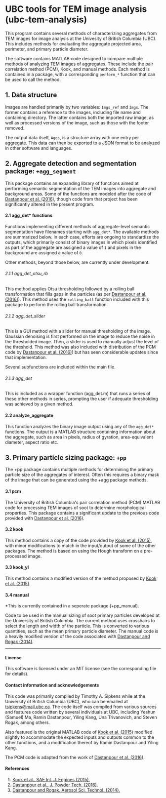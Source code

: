 
# UBC tools for TEM image analysis (ubc-tem-analysis)

This program contains several methods of characterizing aggregates from
TEM images for image analysis at the Univesity of British Columbia (UBC). 
This includes methods for evaluating the aggregate projected area, perimeter,
and primary particle diameter.

The software contains MATLAB code designed to compare multiple
methods of analyzing TEM images of aggregates. These include the
pair correlation method (PCM), Kook, and manual methods. Each method 
is contained in a package, with a corresponding `perform_*` function that
can be used to call the method.

## 1. Data structure

Images are handled primarily by two variables: `Imgs_ref`
and `Imgs`. The former contains a reference to the images,
including file name and containing directory. The latter
contains both the imported raw image, as well as processed
versions of the image, such as those with the footer removed.

The output data itself, `Aggs`, is a structure array with one
entry per aggregate. This data can then be exported to a JSON
format to be analyzed in other software and languages.

## 2. Aggregate detection and segmentation package: `+agg_segment`

This package contains an expanding library of functions aimed at 
performing semantic segmentation of the TEM images into aggregate
and background areas. Some of the functions are modeled after the code of 
[Dastanpour et al. (2016)][dastanpour2016], though code from that project has been
significantly altered in the present program. 

#### 2.1 agg_det* functions

Functions implementing different methods of aggregate-level semantic 
segmentation have filenames starting with `agg_det*`. The available methods are 
summarized below. In each case, efforts are ongoing to standardize
the outputs, which primarily consist of binary images in which pixels
identified as part of the aggregate are assigned a value of `1`
and pixels in the background are assigned a value of `0`. 

Other methods, beyond those below, are currently under development. 

###### 2.1.1 agg_det_otsu_rb

This method applies Otsu thresholding followed by a rolling ball transformation 
that fills gaps in the particles (as per [Dastanpour et al. (2016)][dastanpour2016]). 
This method uses the `rolling_ball` function included with this
package to perform the rolling ball transformation. 

###### 2.1.2 agg_det_slider

This is a GUI method with a slider for manual thresholding of the image. Gaussian
denoising is first performed on the image to reduce the noise in
the thresholded image. Then, a slider is used to manually adjust
the level of the threshold. This method was also included with distribution of the PCM
code by [Dastanpour et al. (2016)][dastanpour2016]) but has seen considerable updates
since that implementation. 

Several subfunctions are included within the main file. 

###### 2.1.3 agg_det

This is included as a wrapper function (agg_det.m) that runs a 
series of these other methods in series, prompting the user 
if adequate thresholding was achieved by a given method. 

#### 2.2 analyze_aggregate

This function analyzes the binary image output using any of 
the `agg_det*` functions. The output is a MATLAB structure
containing information about the aggregate, such as area
in pixels, radius of gyration, area-equivalent diameter, aspect ratio
etc. 

## 3. Primary particle sizing package: `+pp`

The +pp package contains multiple methods for determining the primary 
particle size of the aggregates of interest. Often this requires a binary 
mask of the image that can be generated using the +agg package methods. 

#### 3.1 pcm

The University of British Columbia's pair correlation method (PCM) 
MATLAB code for processing TEM images of soot to determine morphological 
properties. This package contains a significant update to the previous 
code provided with [Dastanpour et al. (2016)][dastanpour2016].

#### 3.2 kook

This method contains a copy of the code provided by [Kook et al. (2015)][kook],
with minor modifications to match in the input/output of some of the
other packages. The method is based on using the Hough transform
on a pre-processed image. 

#### 3.3 kook_yl

This method contains a modified version of the method proposed
by [Kook et al. (2015)][kook].

#### 3.4 manual

*This is currently contained in a seperate package (+pp_manual).

Code to be used in the manual sizing of soot primary particles developed
at the University of British Columbia. The current method uses crosshairs
to select the length and width of the particle. This is converted to
various quantities, such as the mean primary particle diameter. The manual
code is a heavily modified version of the code associated 
with [Dastanpour and Rogak (2014)][dastanpour2014].

--------------------------------------------------------------------------

#### License

This software is licensed under an MIT license (see the corresponding file
for details).


#### Contact information and acknowledgements

This code was primarily compiled by Timothy A. Sipkens while at the
University of British Columbia (UBC), who can be emailed at
[tsipkens@mail.ubc.ca](mailto:tsipkens@mail.ubc.ca). The code
itself was compiled from various sources and features code written by
several individuals at UBC, including Yeshun (Samuel) Ma, Ramin Dastanpour,
Yiling Kang, Una Trivanovich, and Steven Rogak, among others.

Also featured is the original MATLAB code of [Kook et al. (2015)][kook]
modified slightly to accommodate the expected inputs and outputs common
to the other functions, and a modification thereof by Ramin Dastanpour
and Yiling Kang.

The PCM code is adapted from the work of [Dastanpour et al. (2016)][dastanpour2016].


#### References

1. [Kook et al., SAE Int. J. Engines (2015).][kook]
2. [Dastanpour et al., J. Powder Tech. (2016).][dastanpour2016]
3. [Dastanpour and Rogak, Aerosol Sci. Technol. (2014).][dastanpour2014]

[kook]: https://doi.org/10.4271/2015-01-1991
[dastanpour2016]: https://doi.org/10.1016/j.powtec.2016.03.027
[dastanpour2014]: https://doi.org/10.1080/02786826.2014.955565
